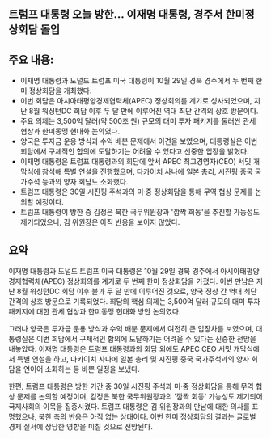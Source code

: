 ## 트럼프 대통령 오늘 방한… 이재명 대통령, 경주서 한미정상회담 돌입

## 주요 내용:
*   이재명 대통령과 도널드 트럼프 미국 대통령이 10월 29일 경북 경주에서 두 번째 한미 정상회담을 개최했다.
*   이번 회담은 아시아태평양경제협력체(APEC) 정상회의를 계기로 성사되었으며, 지난 8월 워싱턴DC 회담 이후 두 달 만에 이루어진 역대 최단 간격의 상호 방문이다.
*   주요 의제는 3,500억 달러(약 500조 원) 규모의 대미 투자 패키지를 둘러싼 관세 협상과 한미동맹 현대화 논의였다.
*   양국은 투자금 운용 방식과 수익 배분 문제에서 이견을 보였으며, 대통령실은 이번 회담에서 구체적인 합의에 도달하기는 어려울 수 있다고 신중한 입장을 밝혔다.
*   이재명 대통령은 트럼프 대통령과의 회담에 앞서 APEC 최고경영자(CEO) 서밋 개막식에 참석해 특별 연설을 진행했으며, 다카이치 사나에 일본 총리, 시진핑 중국 국가주석 등과의 양자 회담도 소화했다.
*   트럼프 대통령은 30일 시진핑 주석과의 미·중 정상회담을 통해 무역 협상 문제를 논의할 예정이다.
*   트럼프 대통령이 방한 중 김정은 북한 국무위원장과 '깜짝 회동'을 추진할 가능성도 제기되었으나, 김 위원장은 아직 반응을 보이지 않았다.

## 요약
이재명 대통령과 도널드 트럼프 미국 대통령은 10월 29일 경북 경주에서 아시아태평양경제협력체(APEC) 정상회의를 계기로 두 번째 한미 정상회담을 가졌다. 이번 만남은 지난 8월 워싱턴DC 회담 이후 불과 두 달 만에 이루어진 것으로, 양국 정상 간 역대 최단 간격의 상호 방문으로 기록되었다. 회담의 핵심 의제는 3,500억 달러 규모의 대미 투자 패키지에 대한 관세 협상과 한미동맹 현대화 방안 논의였다.

그러나 양국은 투자금 운용 방식과 수익 배분 문제에서 여전히 큰 입장차를 보였으며, 대통령실은 이번 회담에서 구체적인 합의에 도달하기는 어려울 수 있다는 신중한 전망을 내놓았다. 이재명 대통령은 트럼프 대통령과의 회담 외에도 APEC CEO 서밋 개막식에서 특별 연설을 하고, 다카이치 사나에 일본 총리 및 시진핑 중국 국가주석과의 양자 회담을 연이어 소화하는 등 바쁜 일정을 보냈다.

한편, 트럼프 대통령은 방한 기간 중 30일 시진핑 주석과 미·중 정상회담을 통해 무역 협상 문제를 논의할 예정이며, 김정은 북한 국무위원장과의 '깜짝 회동' 가능성도 제기되어 국제사회의 이목을 집중시켰다. 트럼프 대통령은 김 위원장과의 만남에 대한 의사를 표명했으나, 북한 측의 반응은 아직 없는 상태이다. 이번 한미 정상회담의 결과는 글로벌 경제 질서에 상당한 영향을 미칠 것으로 전망된다.